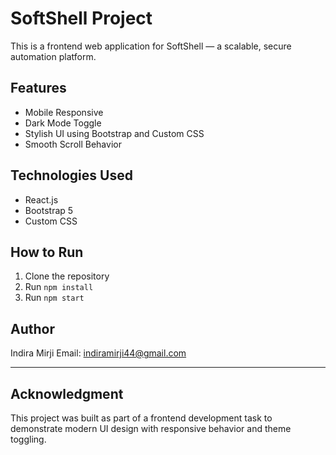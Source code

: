 # SoftShell Project

This is a frontend web application for SoftShell — a scalable, secure automation platform.

## Features

- Mobile Responsive
- Dark Mode Toggle
- Stylish UI using Bootstrap and Custom CSS
- Smooth Scroll Behavior

## Technologies Used

- React.js
- Bootstrap 5
- Custom CSS

## How to Run

1. Clone the repository
2. Run `npm install`
3. Run `npm start`

## Author

Indira Mirji
Email: indiramirji44@gmail.com

---

## Acknowledgment

This project was built as part of a frontend development task to demonstrate modern UI design with responsive behavior and theme toggling.
